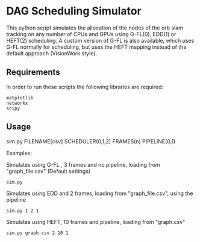 # DAG Scheduling Simulator
This python script simulates the allocation of the nodes of the orb slam tracking on any number of CPUs and GPUs using G-FL(0), EDD(1) or HEFT(2) scheduling. A custom version of G-FL is also available, which uses G-FL normally for scheduling, but uses the HEFT mapping instead of the default approach (VisionWork style).
## Requirements
In order to run these scripts the following libraries are required:
```
matplotlib
networkx
scipy
```
## Usage
sim.py FILENAME[csv] SCHEDULER(0,1,2) FRAMES(n) PIPELINE(0,1)

Examples:

Simulates using G-FL , 3 frames and no pipeline, loading from "graph_file.csv" (Default settings)
```
sim.py
```
Simulates using EDD and 2 frames, loading from "graph_file.csv", using the pipeline
```
sim.py 1 2 1
```
Simulates using HEFT, 10 frames and pipeline, loading from "graph.csv"
```
sim.py graph.csv 2 10 1
```